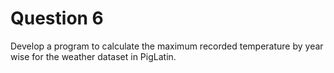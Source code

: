 # Question 6

Develop a program to calculate the maximum recorded temperature by year wise for the weather dataset in PigLatin.